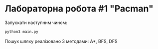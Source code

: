 # Лабораторна робота #1 "Pacman"

Запускати наступним чином:

``` bash
python3 main.py
```

Пошук шляху реалізовано 3 методами: A*, BFS, DFS

